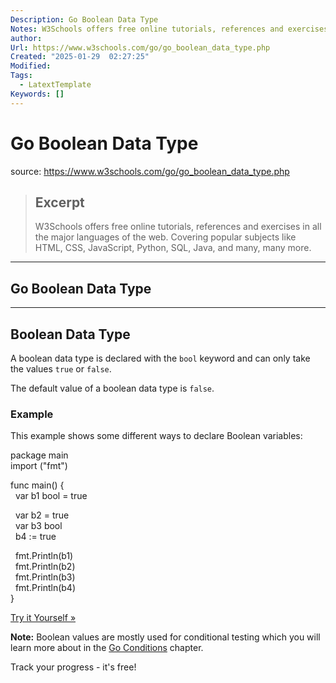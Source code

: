 ```yaml
---
Description: Go Boolean Data Type
Notes: W3Schools offers free online tutorials, references and exercises in all the major languages of the web. Covering popular subjects like HTML, CSS, JavaScript, Python, SQL, Java, and many, many more.
author: 
Url: https://www.w3schools.com/go/go_boolean_data_type.php
Created: "2025-01-29  02:27:25"
Modified: 
Tags:
  - LatextTemplate
Keywords: []
---
```


# Go Boolean Data Type

source: https://www.w3schools.com/go/go_boolean_data_type.php

> ## Excerpt
> W3Schools offers free online tutorials, references and exercises in all the major languages of the web. Covering popular subjects like HTML, CSS, JavaScript, Python, SQL, Java, and many, many more.

---
## Go Boolean Data Type

___

## Boolean Data Type

A boolean data type is declared with the `bool` keyword and can only take the values `true` or `false`.

The default value of a boolean data type is `false`.

### Example

This example shows some different ways to declare Boolean variables:

package main  
import ("fmt")

func main() {  
  var b1 bool = true

  var b2 = true  
  var b3 bool  
  b4 := true  
  
  fmt.Println(b1)  
  fmt.Println(b2)  
  fmt.Println(b3)  
  fmt.Println(b4)  
}

[Try it Yourself »](https://www.w3schools.com/go/trygo.php?filename=demo_data_types_boolean1)

**Note:** Boolean values are mostly used for conditional testing which you will learn more about in the [Go Conditions](https://www.w3schools.com/go/go_conditions.php) chapter.

  

Track your progress - it's free!
